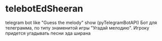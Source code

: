 # telebotEdSheeran
telegram bot like "Guess the melody" show (pyTelegramBotAPI)
Бот для телеграмма, по типу знаменитой игры "Угадай мелодию".
Игроку придется угадывать песни эда ширана
